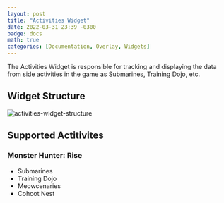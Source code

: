```yaml
---
layout: post
title: "Activities Widget"
date: 2022-03-31 23:39 -0300
badge: docs
math: true
categories: [Documentation, Overlay, Widgets]
---
```

The Activities Widget is responsible for tracking and displaying the data from side activities in the game as Submarines, Training Dojo, etc.

## Widget Structure

![activities-widget-structure](/Static/activities-widget-structure.png)

## Supported Actitivites

### Monster Hunter: Rise

- Submarines
- Training Dojo
- Meowcenaries
- Cohoot Nest
